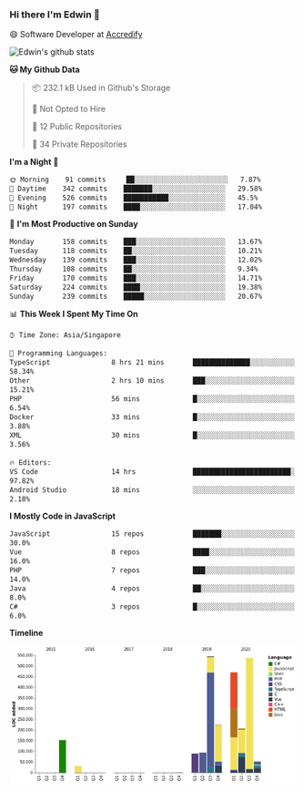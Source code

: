 ### Hi there I'm Edwin 👋


😄 Software Developer at [Accredify](https://accredify.io/)


![Edwin's github stats](https://github-readme-stats.vercel.app/api?username=edwinkkh&show_icons=true&count_private=true) 


<!--START_SECTION:waka-->
**🐱 My Github Data** 

> 📦 232.1 kB Used in Github's Storage 
 > 
> 🚫 Not Opted to Hire
 > 
> 📜 12 Public Repositories
 > 
> 🔑 34 Private Repositories 

**I'm a Night 🦉** 

```text
🌞 Morning    91 commits     ██░░░░░░░░░░░░░░░░░░░░░░░   7.87% 
🌆 Daytime    342 commits    ███████░░░░░░░░░░░░░░░░░░   29.58% 
🌃 Evening    526 commits    ███████████░░░░░░░░░░░░░░   45.5% 
🌙 Night      197 commits    ████░░░░░░░░░░░░░░░░░░░░░   17.04%

```
📅 **I'm Most Productive on Sunday** 

```text
Monday       158 commits    ███░░░░░░░░░░░░░░░░░░░░░░   13.67% 
Tuesday      118 commits    ██░░░░░░░░░░░░░░░░░░░░░░░   10.21% 
Wednesday    139 commits    ███░░░░░░░░░░░░░░░░░░░░░░   12.02% 
Thursday     108 commits    ██░░░░░░░░░░░░░░░░░░░░░░░   9.34% 
Friday       170 commits    ███░░░░░░░░░░░░░░░░░░░░░░   14.71% 
Saturday     224 commits    ████░░░░░░░░░░░░░░░░░░░░░   19.38% 
Sunday       239 commits    █████░░░░░░░░░░░░░░░░░░░░   20.67%

```


📊 **This Week I Spent My Time On** 

```text
⌚︎ Time Zone: Asia/Singapore

💬 Programming Languages: 
TypeScript               8 hrs 21 mins       ██████████████░░░░░░░░░░░   58.34% 
Other                    2 hrs 10 mins       ███░░░░░░░░░░░░░░░░░░░░░░   15.21% 
PHP                      56 mins             █░░░░░░░░░░░░░░░░░░░░░░░░   6.54% 
Docker                   33 mins             █░░░░░░░░░░░░░░░░░░░░░░░░   3.88% 
XML                      30 mins             █░░░░░░░░░░░░░░░░░░░░░░░░   3.56%

🔥 Editors: 
VS Code                  14 hrs              ████████████████████████░   97.82% 
Android Studio           18 mins             ░░░░░░░░░░░░░░░░░░░░░░░░░   2.18%

```

**I Mostly Code in JavaScript** 

```text
JavaScript               15 repos            ███████░░░░░░░░░░░░░░░░░░   30.0% 
Vue                      8 repos             ████░░░░░░░░░░░░░░░░░░░░░   16.0% 
PHP                      7 repos             ███░░░░░░░░░░░░░░░░░░░░░░   14.0% 
Java                     4 repos             ██░░░░░░░░░░░░░░░░░░░░░░░   8.0% 
C#                       3 repos             █░░░░░░░░░░░░░░░░░░░░░░░░   6.0%

```


**Timeline**

![Chart not found](https://raw.githubusercontent.com/edwinkkh/edwinkkh/master/charts/bar_graph.png) 


<!--END_SECTION:waka-->


<!--
**edwinkkh/edwinkkh** is a ✨ _special_ ✨ repository because its `README.md` (this file) appears on your GitHub profile.

Here are some ideas to get you started:
- 🔭 I’m currently working on projects related to
- 🌱 I’m currently learning ...
- 👯 I’m looking to collaborate on ...
📫 How to reach me: 
- 🤔 I’m looking for help with ...
- 💬 Ask me about ...
- ⚡ Fun fact: ...
-->
